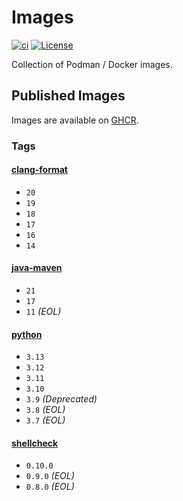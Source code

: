 # Images

[![ci](https://github.com/jhnc-oss/images/actions/workflows/ci.yml/badge.svg)](https://github.com/jhnc-oss/images/actions/workflows/ci.yml)
[![License](https://img.shields.io/badge/license-MIT-yellow.svg)](LICENSE)

Collection of Podman / Docker images.

## Published Images

Images are available on [GHCR](https://github.com/orgs/jhnc-oss/packages?repo_name=images).

### Tags

#### [clang-format](./clang-format/Dockerfile)

- `20`
- `19`
- `18`
- `17`
- `16`
- `14`

#### [java-maven](./java-maven/Dockerfile)

- `21`
- `17`
- `11` *(EOL)*

#### [python](./python/Dockerfile)

- `3.13`
- `3.12`
- `3.11`
- `3.10`
- `3.9` *(Deprecated)*
- `3.8` *(EOL)*
- `3.7` *(EOL)*

#### [shellcheck](./shellcheck/Dockerfile)

- `0.10.0`
- `0.9.0` *(EOL)*
- `0.8.0` *(EOL)*

